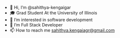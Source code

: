 - 👋 Hi, I’m @sahithya-kengaigar
- 🎓 Grad Student At the University of Illinois
- 👀 I’m interested in software development
- 🌱 I’m Full Stack Developer
- 📫 How to reach me sahithya.kengaiagr@gmail.com

<!---
sahithya-kengaigar/sahithya-kengaigar is a ✨ special ✨ repository because its `README.md` (this file) appears on your GitHub profile.
You can click the Preview link to take a look at your changes.

